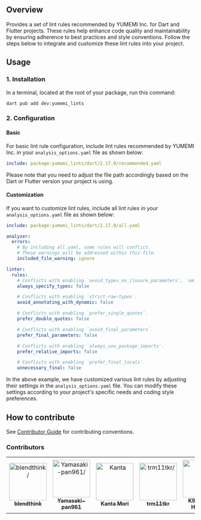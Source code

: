 ## Overview

Provides a set of lint rules recommended by YUMEMI Inc. for Dart and Flutter projects. These rules help enhance code quality and maintainability by ensuring adherence to best practices and style conventions. Follow the steps below to integrate and customize these lint rules into your project.

## Usage

### 1. Installation

In a terminal, located at the root of your package, run this command:

```shell
dart pub add dev:yumemi_lints
```

### 2. Configuration

#### Basic

For basic lint rule configuration, include lint rules recommended by YUMEMI Inc. in your `analysis_options.yaml` file as shown below:

```yaml:analysis_options.yaml
include: package:yumemi_lints/dart/2.17.0/recommended.yaml
```

Please note that you need to adjust the file path accordingly based on the Dart or Flutter version your project is using.

#### Customization

If you want to customize lint rules, include all lint rules in your `analysis_options.yaml` file as shown below:

```yaml:analysis_options.yaml
include: package:yumemi_lints/dart/2.17.0/all.yaml

analyzer:
  errors:
    # By including all.yaml, some rules will conflict.
    # These warnings will be addressed within this file.
    included_file_warning: ignore

linter:
  rules:
    # Conflicts with enabling `avoid_types_on_closure_parameters`, `omit_local_variable_types`.
    always_specify_types: false

    # Conflicts with enabling `strict-raw-types`.
    avoid_annotating_with_dynamic: false

    # Conflicts with enabling `prefer_single_quotes`.
    prefer_double_quotes: false

    # Conflicts with enabling `avoid_final_parameters`.
    prefer_final_parameters: false

    # Conflicts with enabling `always_use_package_imports`.
    prefer_relative_imports: false

    # Conflicts with enabling `prefer_final_locals`.
    unnecessary_final: false
```

In the above example, we have customized various lint rules by adjusting their settings in the `analysis_options.yaml` file. You can modify these settings according to your project's specific needs and coding style preferences.

## How to contribute

See [Contributor Guide] for contributing conventions.

### Contributors

<table>
<tr>
    <td align="center" style="word-wrap: break-word; width: 150.0; height: 150.0">
        <a href=https://github.com/blendthink>
            <img src=https://avatars.githubusercontent.com/u/32213113?v=4 width="100;"  alt=blendthink/>
            <br />
            <sub style="font-size:14px"><b>blendthink</b></sub>
        </a>
    </td>
    <td align="center" style="word-wrap: break-word; width: 150.0; height: 150.0">
        <a href=https://github.com/Yamasaki-pan961>
            <img src=https://avatars.githubusercontent.com/u/54800851?v=4 width="100;"  alt=Yamasaki-pan961/>
            <br />
            <sub style="font-size:14px"><b>Yamasaki-pan961</b></sub>
        </a>
    </td>
    <td align="center" style="word-wrap: break-word; width: 150.0; height: 150.0">
        <a href=https://github.com/morikann>
            <img src=https://avatars.githubusercontent.com/u/70502790?v=4 width="100;"  alt=Kanta Mori/>
            <br />
            <sub style="font-size:14px"><b>Kanta Mori</b></sub>
        </a>
    </td>
    <td align="center" style="word-wrap: break-word; width: 150.0; height: 150.0">
        <a href=https://github.com/trm11tkr>
            <img src=https://avatars.githubusercontent.com/u/89247188?v=4 width="100;"  alt=trm11tkr/>
            <br />
            <sub style="font-size:14px"><b>trm11tkr</b></sub>
        </a>
    </td>
    <td align="center" style="word-wrap: break-word; width: 150.0; height: 150.0">
        <a href=https://github.com/K9i-0>
            <img src=https://avatars.githubusercontent.com/u/90010509?v=4 width="100;"  alt=K9i - Kota Hayashi/>
            <br />
            <sub style="font-size:14px"><b>K9i - Kota Hayashi</b></sub>
        </a>
    </td>
    <td align="center" style="word-wrap: break-word; width: 150.0; height: 150.0">
        <a href=https://github.com/YumNumm>
            <img src=https://avatars.githubusercontent.com/u/73390859?v=4 width="100;"  alt=Ryotaro Onoue/>
            <br />
            <sub style="font-size:14px"><b>Ryotaro Onoue</b></sub>
        </a>
    </td>
</tr>
</table>

<!-- Links -->

[Contributor Guide]: https://github.com/yumemi-inc/flutter-yumemi-lints/blob/main/docs/contributing/CONTRIBUTING.md
